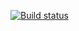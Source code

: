 [![Build status](https://ci.appveyor.com/api/projects/status/abonpjkyl6t5htft?svg=true)](https://ci.appveyor.com/project/russo2100/testingwebinterfacesselenium)
